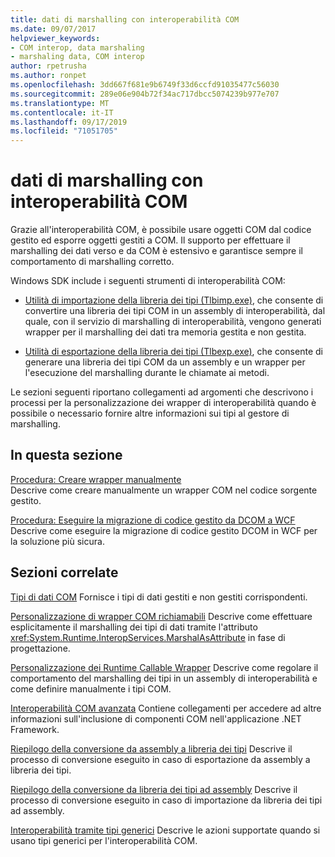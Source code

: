 ```yaml
---
title: dati di marshalling con interoperabilità COM
ms.date: 09/07/2017
helpviewer_keywords:
- COM interop, data marshaling
- marshaling data, COM interop
author: rpetrusha
ms.author: ronpet
ms.openlocfilehash: 3dd667f681e9b6749f33d6ccfd91035477c56030
ms.sourcegitcommit: 289e06e904b72f34ac717dbcc5074239b977e707
ms.translationtype: MT
ms.contentlocale: it-IT
ms.lasthandoff: 09/17/2019
ms.locfileid: "71051705"
---
```

# <a name="marshaling-data-with-com-interop"></a>dati di marshalling con interoperabilità COM
Grazie all'interoperabilità COM, è possibile usare oggetti COM dal codice gestito ed esporre oggetti gestiti a COM. Il supporto per effettuare il marshalling dei dati verso e da COM è estensivo e garantisce sempre il comportamento di marshalling corretto.  
  
 Windows SDK include i seguenti strumenti di interoperabilità COM:  
  
- [Utilità di importazione della libreria dei tipi (Tlbimp.exe)](../tools/tlbimp-exe-type-library-importer.md), che consente di convertire una libreria dei tipi COM in un assembly di interoperabilità, dal quale, con il servizio di marshalling di interoperabilità, vengono generati wrapper per il marshalling dei dati tra memoria gestita e non gestita.  
  
- [Utilità di esportazione della libreria dei tipi (Tlbexp.exe)](../tools/tlbexp-exe-type-library-exporter.md), che consente di generare una libreria dei tipi COM da un assembly e un wrapper per l'esecuzione del marshalling durante le chiamate ai metodi.  
  
 Le sezioni seguenti riportano collegamenti ad argomenti che descrivono i processi per la personalizzazione dei wrapper di interoperabilità quando è possibile o necessario fornire altre informazioni sui tipi al gestore di marshalling.  
  
## <a name="in-this-section"></a>In questa sezione  
[Procedura: Creare wrapper manualmente](how-to-create-wrappers-manually.md)   
Descrive come creare manualmente un wrapper COM nel codice sorgente gestito. 
 
 [Procedura: Eseguire la migrazione di codice gestito da DCOM a WCF](how-to-migrate-managed-code-dcom-to-wcf.md)  
 Descrive come eseguire la migrazione di codice gestito DCOM in WCF per la soluzione più sicura.  
  
## <a name="related-sections"></a>Sezioni correlate  
 [Tipi di dati COM](https://docs.microsoft.com/previous-versions/dotnet/netframework-4.0/sak564ww(v=vs.100))  
 Fornisce i tipi di dati gestiti e non gestiti corrispondenti.  
  
 [Personalizzazione di wrapper COM richiamabili](https://docs.microsoft.com/previous-versions/dotnet/netframework-4.0/3bwc828w(v=vs.100))  
 Descrive come effettuare esplicitamente il marshalling dei tipi di dati tramite l'attributo <xref:System.Runtime.InteropServices.MarshalAsAttribute> in fase di progettazione.  
  
 [Personalizzazione dei Runtime Callable Wrapper](https://docs.microsoft.com/previous-versions/dotnet/netframework-4.0/e753eftz(v=vs.100))  
 Descrive come regolare il comportamento del marshalling dei tipi in un assembly di interoperabilità e come definire manualmente i tipi COM.  
  
 [Interoperabilità COM avanzata](https://docs.microsoft.com/previous-versions/dotnet/netframework-4.0/bd9cdfyx(v=vs.100))  
 Contiene collegamenti per accedere ad altre informazioni sull'inclusione di componenti COM nell'applicazione .NET Framework.  
  
 [Riepilogo della conversione da assembly a libreria dei tipi](https://docs.microsoft.com/previous-versions/dotnet/netframework-4.0/xk1120c3(v=vs.100))  
 Descrive il processo di conversione eseguito in caso di esportazione da assembly a libreria dei tipi.  
  
 [Riepilogo della conversione da libreria dei tipi ad assembly](https://docs.microsoft.com/previous-versions/dotnet/netframework-4.0/k83zzh38(v=vs.100))  
 Descrive il processo di conversione eseguito in caso di importazione da libreria dei tipi ad assembly.  
  
 [Interoperabilità tramite tipi generici](https://docs.microsoft.com/previous-versions/dotnet/netframework-4.0/ms229590(v=vs.100))  
 Descrive le azioni supportate quando si usano tipi generici per l'interoperabilità COM.
